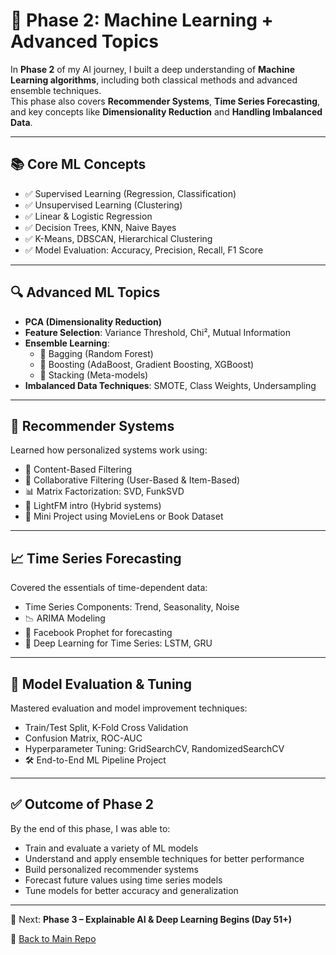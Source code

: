# 🤖 Phase 2: Machine Learning + Advanced Topics 

In **Phase 2** of my AI journey, I built a deep understanding of **Machine Learning algorithms**, including both classical methods and advanced ensemble techniques.  
This phase also covers **Recommender Systems**, **Time Series Forecasting**, and key concepts like **Dimensionality Reduction** and **Handling Imbalanced Data**.

---

## 📚 Core ML Concepts

- ✅ Supervised Learning (Regression, Classification)
- ✅ Unsupervised Learning (Clustering)
- ✅ Linear & Logistic Regression
- ✅ Decision Trees, KNN, Naive Bayes
- ✅ K-Means, DBSCAN, Hierarchical Clustering
- ✅ Model Evaluation: Accuracy, Precision, Recall, F1 Score

---

## 🔍 Advanced ML Topics 

- **PCA (Dimensionality Reduction)**
- **Feature Selection**: Variance Threshold, Chi², Mutual Information
- **Ensemble Learning**:
  - 🧺 Bagging (Random Forest)
  - 🚀 Boosting (AdaBoost, Gradient Boosting, XGBoost)
  - 🧠 Stacking (Meta-models)
- **Imbalanced Data Techniques**: SMOTE, Class Weights, Undersampling

---

## 🤝 Recommender Systems

Learned how personalized systems work using:
- 📄 Content-Based Filtering
- 👥 Collaborative Filtering (User-Based & Item-Based)
- 📊 Matrix Factorization: SVD, FunkSVD
- 🧠 LightFM intro (Hybrid systems)
- 🔧 Mini Project using MovieLens or Book Dataset

---

## 📈 Time Series Forecasting

Covered the essentials of time-dependent data:
- Time Series Components: Trend, Seasonality, Noise
- 📉 ARIMA Modeling
- 📆 Facebook Prophet for forecasting
- 🔁 Deep Learning for Time Series: LSTM, GRU

---

## 🧪 Model Evaluation & Tuning 

Mastered evaluation and model improvement techniques:
- Train/Test Split, K-Fold Cross Validation
- Confusion Matrix, ROC-AUC
- Hyperparameter Tuning: GridSearchCV, RandomizedSearchCV
- 🛠️ End-to-End ML Pipeline Project

---

## ✅ Outcome of Phase 2

By the end of this phase, I was able to:
- Train and evaluate a variety of ML models
- Understand and apply ensemble techniques for better performance
- Build personalized recommender systems
- Forecast future values using time series models
- Tune models for better accuracy and generalization

---

📌 Next: **Phase 3 – Explainable AI & Deep Learning Begins (Day 51+)**

📁 [Back to Main Repo](../README.md)
